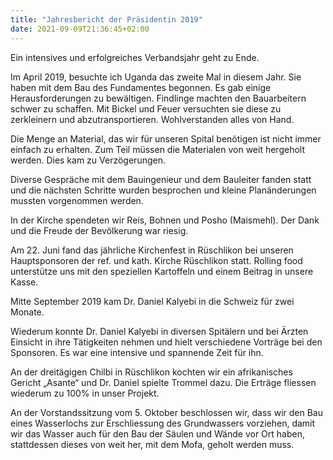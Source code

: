 ```yaml
--- 
title: "Jahresbericht der Präsidentin 2019"
date: 2021-09-09T21:36:45+02:00
---
```


Ein intensives und erfolgreiches Verbandsjahr geht zu Ende.

Im April 2019, besuchte ich Uganda das zweite Mal in diesem Jahr. Sie haben mit dem Bau des Fundamentes begonnen. Es gab einige Herausforderungen zu bewältigen. Findlinge machten den Bauarbeitern schwer zu schaffen. Mit Bickel und Feuer versuchten sie diese zu zerkleinern und abzutransportieren. Wohlverstanden alles von Hand.

Die Menge an Material, das wir für unseren Spital benötigen ist nicht immer einfach zu erhalten. Zum Teil müssen die Materialen von weit hergeholt werden. Dies kam zu Verzögerungen.

Diverse Gespräche mit dem Bauingenieur und dem Bauleiter fanden statt und die nächsten Schritte wurden besprochen und kleine Planänderungen mussten vorgenommen werden.

In der Kirche spendeten wir Reis, Bohnen und Posho (Maismehl). Der Dank und die Freude der Bevölkerung war riesig.

Am 22. Juni fand das jährliche Kirchenfest in Rüschlikon bei unseren Hauptsponsoren der ref. und kath. Kirche Rüschlikon statt. Rolling food unterstütze uns mit den speziellen Kartoffeln und einem Beitrag in unsere Kasse.

Mitte September 2019 kam Dr. Daniel Kalyebi in die Schweiz für zwei Monate.

Wiederum konnte Dr. Daniel Kalyebi in diversen Spitälern und bei Ärzten Einsicht in ihre Tätigkeiten nehmen und hielt verschiedene Vorträge bei den Sponsoren. Es war eine intensive und spannende Zeit für ihn. 

An der dreitägigen Chilbi in Rüschlikon kochten wir ein afrikanisches Gericht „Asante“ und Dr. Daniel spielte Trommel dazu. Die Erträge fliessen wiederum zu 100% in unser Projekt.

An der Vorstandssitzung vom 5. Oktober beschlossen wir, dass wir den Bau eines Wasserlochs zur Erschliessung des Grundwassers vorziehen, damit wir das Wasser auch  für den Bau der Säulen und Wände vor Ort haben, stattdessen dieses von weit her, mit dem Mofa, geholt werden muss.